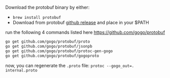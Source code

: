 Download the protobuf binary by either:
- `brew install protobuf`
- Download from protobuf [github release](https://github.com/google/protobuf/releases/tag/v3.1.0) and place in your $PATH


run the following 4 commands listed here https://github.com/gogo/protobuf
```sh
go get github.com/gogo/protobuf/proto
go get github.com/gogo/protobuf/jsonpb
go get github.com/gogo/protobuf/protoc-gen-gogo
go get github.com/gogo/protobuf/gogoproto
```

now, you can regenerate the `.proto` file: `protoc --gogo_out=. internal.proto`
